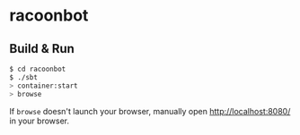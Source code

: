 # racoonbot #

## Build & Run ##

```sh
$ cd racoonbot
$ ./sbt
> container:start
> browse
```

If `browse` doesn't launch your browser, manually open [http://localhost:8080/](http://localhost:8080/) in your browser.
